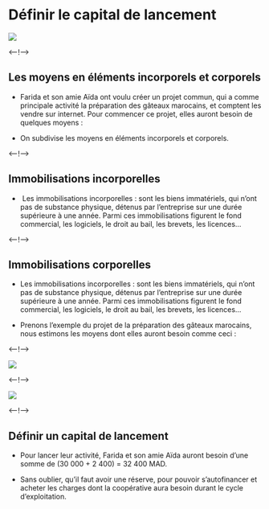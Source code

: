 # Définir le capital de lancement
![](http://douar.tech/dt_assets/session-2/slide-1.png)

<--!-->

## Les moyens en éléments incorporels et corporels

- Farida et son amie Aïda ont voulu créer un projet commun, qui a comme principale activité la préparation des gâteaux marocains, et comptent les vendre sur internet. Pour commencer ce projet, elles auront besoin de quelques moyens : 

- On subdivise les moyens en éléments incorporels et corporels.

<--!-->

## Immobilisations incorporelles

-  Les immobilisations incorporelles : sont les biens immatériels, qui n’ont pas de substance physique, détenus par l’entreprise sur une durée supérieure à une année. Parmi ces immobilisations figurent le fond commercial, les logiciels, le droit au bail, les brevets, les licences…

<--!-->

## Immobilisations corporelles

- Les immobilisations incorporelles : sont les biens immatériels, qui n’ont pas de substance physique, détenus par l’entreprise sur une durée supérieure à une année. Parmi ces immobilisations figurent le fond commercial, les logiciels, le droit au bail, les brevets, les licences…

- Prenons l’exemple du projet de la préparation des gâteaux marocains, nous estimons les moyens dont elles auront besoin comme ceci : 

<--!-->

![](./assets/Coûts_immo_corporelles.png)

<--!-->

![](./assets/Coûts_immo_incorporelles.png)

<--!-->

## Définir un capital de lancement

- Pour lancer leur activité, Farida et son amie Aïda auront besoin d’une somme de  (30 000 + 2 400) = 32 400 MAD.

- Sans oublier, qu’il faut avoir une réserve, pour pouvoir s’autofinancer et acheter les charges dont la coopérative aura besoin durant le cycle d’exploitation.
